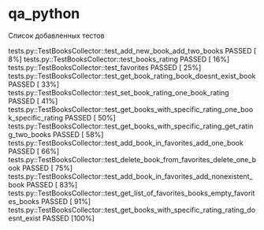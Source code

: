 # qa_python

Список добавленных тестов

tests.py::TestBooksCollector::test_add_new_book_add_two_books PASSED     [  8%]
tests.py::TestBooksCollector::test_books_rating PASSED                   [ 16%]
tests.py::TestBooksCollector::test_favorites PASSED                      [ 25%]
tests.py::TestBooksCollector::test_get_book_rating_book_doesnt_exist_book PASSED [ 33%]
tests.py::TestBooksCollector::test_set_book_rating_one_book_rating PASSED [ 41%]
tests.py::TestBooksCollector::test_get_books_with_specific_rating_one_book_specific_rating PASSED [ 50%]
tests.py::TestBooksCollector::test_get_books_with_specific_rating_get_rating_two_books PASSED [ 58%]
tests.py::TestBooksCollector::test_add_book_in_favorites_add_one_book PASSED [ 66%]
tests.py::TestBooksCollector::test_delete_book_from_favorites_delete_one_book PASSED [ 75%]
tests.py::TestBooksCollector::test_add_book_in_favorites_add_nonexistent_book PASSED [ 83%]
tests.py::TestBooksCollector::test_get_list_of_favorites_books_empty_favorites_books PASSED [ 91%]
tests.py::TestBooksCollector::test_get_books_with_specific_rating_rating_doesnt_exist PASSED [100%]